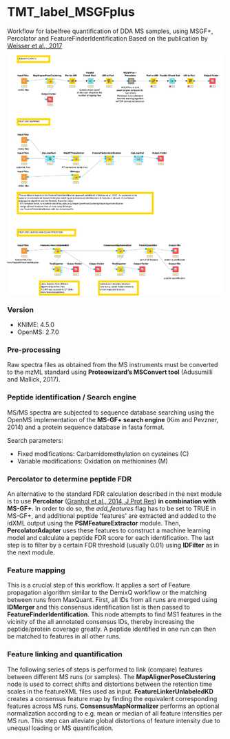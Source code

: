 # TMT_label_MSGFplus

Workflow for labelfree quantification of DDA MS samples, using MSGF+, Percolator and FeatureFinderIdentification
Based on the publication by [Weisser et al., 2017](https://pubs.acs.org/doi/abs/10.1021/acs.jproteome.7b00248)

<img src="workflow.png" width="550px" style="display: block; margin: auto;" />

### Version

- KNIME: 4.5.0
- OpenMS: 2.7.0

### Pre-processing

Raw spectra files as obtained from the MS instruments must be converted to the mzML standard using **Proteowizard’s MSConvert tool** (Adusumilli and Mallick, 2017).

### Peptide identification / Search engine

MS/MS spectra are subjected to sequence database searching using the OpenMS implementation of the **MS-GF+ search engine** (Kim and Pevzner, 2014) and a protein sequence database in fasta format.

Search parameters:

- Fixed modifications: Carbamidomethylation on cysteines (C)
- Variable modifications: Oxidation on methionines (M)

### Percolator to determine peptide FDR

An alternative to the standard FDR calculation described in the next module is to use **Percolator** 
([Granhol et al., 2014, J Prot Res](https://pubs.acs.org/doi/10.1021/pr400937n)) **in combination with MS-GF+**. 
In order to do so, the _add_features_ flag has to be set to TRUE in MS-GF+, and additional peptide 'features' 
are extracted and added to the idXML output using the **PSMFeatureExtractor** module. Then, **PercolatorAdapter** uses
these features to construct a machine learning model and calculate a peptide FDR score for each identification. 
The last step is to filter by a certain FDR threshold (usually 0.01) using **IDFilter** as in the next module.

### Feature mapping

This is a crucial step of this workflow. It applies a sort of Feature propagation algorithm similar to the DemixQ workflow or the matching between runs from MaxQuant.
First, all IDs from all runs are merged using **IDMerger** and this consensus identification list is then passed to **FeatureFinderIdentification**. This node attempts to find MS1 features in the vicinity of the all annotated consensus IDs, thereby increasing the peptide/protein coverage greatly. A peptide identified in one run can then be matched to features in all other runs.

### Feature linking and quantification

The following series of steps is performed to link (compare) features between different MS runs (or samples). 
The **MapAlignerPoseClustering** node is used to correct shifts and distortions 
between the retention time scales in the featureXML files used as input. **FeatureLinkerUnlabeledKD** 
creates a consensus feature map by finding the equivalent corresponding features across MS runs. 
**ConsensusMapNormalizer** performs an optional normalization according to e.g. mean or median of all 
feature intensities per MS run. This step can alleviate global distortions of feature intensity due to unequal loading 
or MS quantification.


